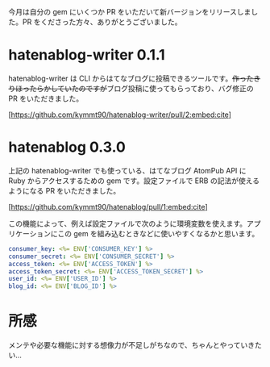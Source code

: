 <!-- hatenablog-writer 0.1.1 と hatenablog 0.3.0 -->

今月は自分の gem にいくつか PR をいただいて新バージョンをリリースしました。PR をくださった方々、ありがとうございました。

# hatenablog-writer 0.1.1

hatenablog-writer は CLI からはてなブログに投稿できるツールです。~~作ったきりほったらかしていたのですが~~ブログ投稿に使ってもらっており、バグ修正の PR をいただきました。

[https://github.com/kymmt90/hatenablog-writer/pull/2:embed:cite]

# hatenablog 0.3.0

上記の hatenablog-writer でも使っている、はてなブログ AtomPub API に Ruby からアクセスするための gem です。設定ファイルで ERB の記法が使えるようになる PR をいただきました。

[https://github.com/kymmt90/hatenablog/pull/1:embed:cite]

この機能によって、例えば設定ファイルで次のように環境変数を使えます。アプリケーションにこの gem を組み込むときなどに使いやすくなるかと思います。

```yaml
consumer_key: <%= ENV['CONSUMER_KEY'] %>
consumer_secret: <%= ENV['CONSUMER_SECRET'] %>
access_token: <%= ENV['ACCESS_TOKEN'] %>
access_token_secret: <%= ENV['ACCESS_TOKEN_SECRET'] %>
user_id: <%= ENV['USER_ID'] %>
blog_id: <%= ENV['BLOG_ID'] %>
```

# 所感

メンテや必要な機能に対する想像力が不足しがちなので、ちゃんとやっていきたい…
